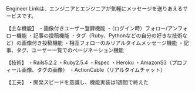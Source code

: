 Engineer Linkは、エンジニアとエンジニアが気軽にメッセージを送りあえるサービスです。

【主な機能】
・画像付きユーザー登録機能
・（ログイン時）フォロー/アンフォロー機能
・記事の投稿機能
・タグ（Ruby、Pythonなどの自分の好きな技術など）の画像付き投稿機能
・相互フォローのみリアルタイムメッセージ機能
・記事、タグ、ユーザー一覧でのページネーション機能

【技術】
・Rails5.2.2
・Ruby2.5.4
・Rspec
・Heroku
・AmazonS3（プロフィール画像、タグの画像）
・ActionCable（リアルタイムチャット）

【工夫】
・開発スピードを意識し、機能実装は1週間で終えた